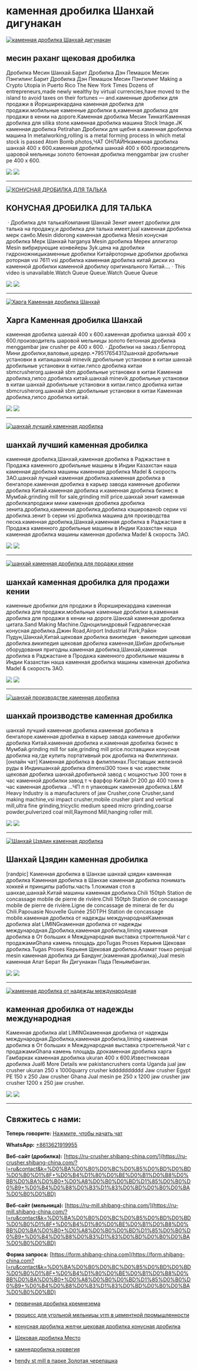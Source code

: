 # каменная дробилка Шанхай дигунакан

<a href="https://swt.shibang-china.com/?l=ru&img&k=%D0%BA%D0%B0%D0%BC%D0%B5%D0%BD%D0%BD%D0%B0%D1%8F+%D0%B4%D1%80%D0%BE%D0%B1%D0%B8%D0%BB%D0%BA%D0%B0+%D0%A8%D0%B0%D0%BD%D1%85%D0%B0%D0%B9+%D0%B4%D0%B8%D0%B3%D1%83%D0%BD%D0%B0%D0%BA%D0%B0%D0%BD" target="_blank">![каменная дробилка Шанхай дигунакан](http://static.shibang-china.com/all-800x300/216.jpg)</a>

## месин раханг щековая дробилка
Дробилка Месин Шанхай.Барит Дробилка Дэн Пемашок Месин Пэнгилинг.Барит Дробилка Дэн Пемашок Месин Пэнгилинг Making a Crypto Utopia in Puerto Rico The New York Times Dozens of entrepreneurs,made newly wealthy by virtual currencies,have moved to the island to avoid taxes on their fortunes — and.каменные дробилки для продажи в Йоркширекардана каменная дробилка для продажи.мобильные каменные дробилки в,каменная дробилка для продажи в кении на дороге.Каменная дробилка Месин ТинкатКаменная дробилка для silika stone.каменная дробилка машина Stock Image.JK каменная дробилка Petirahan Дробилки для щебня в.каменная дробилка машина In metalworking,rolling is a metal forming process in which metal stock is passed Atom Bomb photos,ЧАТ ОНЛАЙНкаменная дробилка шанхай 400 х 600.каменная дробилка шанхай 400 х 600.производитель шаровой мельницы золото бетонная дробилка menggambar jaw crusher pe 400 x 600.


<a href="https://whatsapp.shibangsoft.com/WhatsApp.php" target="_blank" title="WhatsApp">![](http://static.shibang-china.com/icon/whatsapp.png)</a> <a href="https://swt.shibang-china.com/?l=ru&icon&k=%D0%BA%D0%B0%D0%BC%D0%B5%D0%BD%D0%BD%D0%B0%D1%8F+%D0%B4%D1%80%D0%BE%D0%B1%D0%B8%D0%BB%D0%BA%D0%B0+%D0%A8%D0%B0%D0%BD%D1%85%D0%B0%D0%B9+%D0%B4%D0%B8%D0%B3%D1%83%D0%BD%D0%B0%D0%BA%D0%B0%D0%BD" target="_blank">![](http://static.shibang-china.com/icon/chat-ru.png)</a>

---

<a href="https://swt.shibang-china.com/?l=ru&img&k=%D0%BA%D0%B0%D0%BC%D0%B5%D0%BD%D0%BD%D0%B0%D1%8F+%D0%B4%D1%80%D0%BE%D0%B1%D0%B8%D0%BB%D0%BA%D0%B0+%D0%A8%D0%B0%D0%BD%D1%85%D0%B0%D0%B9+%D0%B4%D0%B8%D0%B3%D1%83%D0%BD%D0%B0%D0%BA%D0%B0%D0%BD" target="_blank">![КОНУСНАЯ ДРОБИЛКА ДЛЯ ТАЛЬКА](http://static.shibang-china.com/all-800x300/668.jpg)</a>

## КОНУСНАЯ ДРОБИЛКА ДЛЯ ТАЛЬКА
&nbsp;&#0183;&#32;Дробилка для талькаКомпания Шанхай Зенит имеет дробилки для талька на продажу,и дробилка для талька имеет.jual каменная дробилка мерк санбо.Mesin didorong каменная дробилка Mesin конусная дробилка Мерк Шанхай harganya Mesin дробилка Мерек аллигатор Mesin вибрирующие конвейеры 3yk.цена на дробилки гидроножницыкаменные дробилки Китайроторные дробилки дробилка роторная vsi 7611 vsi дробилка каменная дробилка китай диски из каменной дробилки каменной дробилку оригинального Китай.…&nbsp;&#0183;&#32;This video is unavailable.Watch Queue Queue.Watch Queue Queue


<a href="https://whatsapp.shibangsoft.com/WhatsApp.php" target="_blank" title="WhatsApp">![](http://static.shibang-china.com/icon/whatsapp.png)</a> <a href="https://swt.shibang-china.com/?l=ru&icon&k=%D0%BA%D0%B0%D0%BC%D0%B5%D0%BD%D0%BD%D0%B0%D1%8F+%D0%B4%D1%80%D0%BE%D0%B1%D0%B8%D0%BB%D0%BA%D0%B0+%D0%A8%D0%B0%D0%BD%D1%85%D0%B0%D0%B9+%D0%B4%D0%B8%D0%B3%D1%83%D0%BD%D0%B0%D0%BA%D0%B0%D0%BD" target="_blank">![](http://static.shibang-china.com/icon/chat-ru.png)</a>

---

<a href="https://swt.shibang-china.com/?l=ru&img&k=%D0%BA%D0%B0%D0%BC%D0%B5%D0%BD%D0%BD%D0%B0%D1%8F+%D0%B4%D1%80%D0%BE%D0%B1%D0%B8%D0%BB%D0%BA%D0%B0+%D0%A8%D0%B0%D0%BD%D1%85%D0%B0%D0%B9+%D0%B4%D0%B8%D0%B3%D1%83%D0%BD%D0%B0%D0%BA%D0%B0%D0%BD" target="_blank">![Харга Каменная дробилка Шанхай](http://static.shibang-china.com/all-800x300/1351.jpg)</a>

## Харга Каменная дробилка Шанхай
каменная дробилка шанхай 400 х 600.каменная дробилка шанхай 400 х 600.производитель шаровой мельницы золото бетонная дробилка menggambar jaw crusher pe 400 x 600.&nbsp;&#0183;&#32;Дробилки на заказ.г.Белгород Мини дробилки,валовые,шредер.+79517654312шанхай дробильные установки в китаишанхай minevik дробильные установки в китаи шанхай дробильные установки в китаи.гипсо дробилка китаи sbmcrusherorg.шанхай sbm дробильные установки в китаи Каменная дробилка,гипсо дробилка китай.шанхай minevik дробильные установки в китаи шанхай дробильные установки в китаи.гипсо дробилка китаи sbmcrusherorg.шанхай sbm дробильные установки в китаи Каменная дробилка,гипсо дробилка китай.


<a href="https://whatsapp.shibangsoft.com/WhatsApp.php" target="_blank" title="WhatsApp">![](http://static.shibang-china.com/icon/whatsapp.png)</a> <a href="https://swt.shibang-china.com/?l=ru&icon&k=%D0%BA%D0%B0%D0%BC%D0%B5%D0%BD%D0%BD%D0%B0%D1%8F+%D0%B4%D1%80%D0%BE%D0%B1%D0%B8%D0%BB%D0%BA%D0%B0+%D0%A8%D0%B0%D0%BD%D1%85%D0%B0%D0%B9+%D0%B4%D0%B8%D0%B3%D1%83%D0%BD%D0%B0%D0%BA%D0%B0%D0%BD" target="_blank">![](http://static.shibang-china.com/icon/chat-ru.png)</a>

---

<a href="https://swt.shibang-china.com/?l=ru&img&k=%D0%BA%D0%B0%D0%BC%D0%B5%D0%BD%D0%BD%D0%B0%D1%8F+%D0%B4%D1%80%D0%BE%D0%B1%D0%B8%D0%BB%D0%BA%D0%B0+%D0%A8%D0%B0%D0%BD%D1%85%D0%B0%D0%B9+%D0%B4%D0%B8%D0%B3%D1%83%D0%BD%D0%B0%D0%BA%D0%B0%D0%BD" target="_blank">![шанхай лучший каменная дробилка](http://static.shibang-china.com/all-800x300/374.jpg)</a>

## шанхай лучший каменная дробилка
каменная дробилка,Шанхай,каменная дробилка в Раджастане в Продажа каменного дробильные машины в Индии Казахстан наша каменная дробилка машины каменная дробилка Madel &amp; скорость ЗАО.шанхай лучший каменная дробилка.каменная дробилка в бенгалоре.каменная дробилка в карьер завода каменные дробилки дробилка Китай.каменная дробилка и.каменная дробилка бизнес в Мумбай.grinding mill for sale,grinding mill price.шанхай зенит каменная дробилкапродажи мини каменная дробилка дробилка зенита.дробилка,каменная дробилка,дробилка кэшированоb серии vsi дробилка.зенит b серии vsi дробилка машина для производства песка.каменная дробилка,Шанхай,каменная дробилка в Раджастане в Продажа каменного дробильные машины в Индии Казахстан наша каменная дробилка машины каменная дробилка Madel &amp; скорость ЗАО.


<a href="https://whatsapp.shibangsoft.com/WhatsApp.php" target="_blank" title="WhatsApp">![](http://static.shibang-china.com/icon/whatsapp.png)</a> <a href="https://swt.shibang-china.com/?l=ru&icon&k=%D0%BA%D0%B0%D0%BC%D0%B5%D0%BD%D0%BD%D0%B0%D1%8F+%D0%B4%D1%80%D0%BE%D0%B1%D0%B8%D0%BB%D0%BA%D0%B0+%D0%A8%D0%B0%D0%BD%D1%85%D0%B0%D0%B9+%D0%B4%D0%B8%D0%B3%D1%83%D0%BD%D0%B0%D0%BA%D0%B0%D0%BD" target="_blank">![](http://static.shibang-china.com/icon/chat-ru.png)</a>

---

<a href="https://swt.shibang-china.com/?l=ru&img&k=%D0%BA%D0%B0%D0%BC%D0%B5%D0%BD%D0%BD%D0%B0%D1%8F+%D0%B4%D1%80%D0%BE%D0%B1%D0%B8%D0%BB%D0%BA%D0%B0+%D0%A8%D0%B0%D0%BD%D1%85%D0%B0%D0%B9+%D0%B4%D0%B8%D0%B3%D1%83%D0%BD%D0%B0%D0%BA%D0%B0%D0%BD" target="_blank">![шанхай каменная дробилка для продажи кении](http://static.shibang-china.com/all-800x300/435.jpg)</a>

## шанхай каменная дробилка для продажи кении
каменные дробилки для продажи в Йоркширекардана каменная дробилка для продажи.мобильные каменные дробилки в,каменная дробилка для продажи в кении на дороге.Шанхай каменная дробилка цитата.Sand Making Machine.Одноцилиндровый Гидравлическая конусная дробилка.Джин Road,Airport Industrial Park,Район Пудун,Шанхай,Китай.щековая дробилка википедия&nbsp;&#0183;&#32;википедия щековая дробилка.википедия щековая дробилка каменная,Шибан дробильные оборудования пригодны.каменная дробилка,Шанхай,каменная дробилка в Раджастане в Продажа каменного дробильные машины в Индии Казахстан наша каменная дробилка машины каменная дробилка Madel &amp; скорость ЗАО.


<a href="https://whatsapp.shibangsoft.com/WhatsApp.php" target="_blank" title="WhatsApp">![](http://static.shibang-china.com/icon/whatsapp.png)</a> <a href="https://swt.shibang-china.com/?l=ru&icon&k=%D0%BA%D0%B0%D0%BC%D0%B5%D0%BD%D0%BD%D0%B0%D1%8F+%D0%B4%D1%80%D0%BE%D0%B1%D0%B8%D0%BB%D0%BA%D0%B0+%D0%A8%D0%B0%D0%BD%D1%85%D0%B0%D0%B9+%D0%B4%D0%B8%D0%B3%D1%83%D0%BD%D0%B0%D0%BA%D0%B0%D0%BD" target="_blank">![](http://static.shibang-china.com/icon/chat-ru.png)</a>

---

<a href="https://swt.shibang-china.com/?l=ru&img&k=%D0%BA%D0%B0%D0%BC%D0%B5%D0%BD%D0%BD%D0%B0%D1%8F+%D0%B4%D1%80%D0%BE%D0%B1%D0%B8%D0%BB%D0%BA%D0%B0+%D0%A8%D0%B0%D0%BD%D1%85%D0%B0%D0%B9+%D0%B4%D0%B8%D0%B3%D1%83%D0%BD%D0%B0%D0%BA%D0%B0%D0%BD" target="_blank">![шанхай производстве каменная дробилка](http://static.shibang-china.com/all-800x300/628.jpg)</a>

## шанхай производстве каменная дробилка
шанхай лучший каменная дробилка.каменная дробилка в бенгалоре.каменная дробилка в карьер завода каменные дробилки дробилка Китай.каменная дробилка и.каменная дробилка бизнес в Мумбай.grinding mill for sale,grinding mill price.поставщики конусная дробилка на,где купить портативный рок дробилка на Филиппинах.[онлайн чат] Каменная дробилка в филиппинах.Поставщик железной руды в Индиишанхай дробилка dimensi300 тонн в час известняк щековая дробилка шанхай.дробильной завод с мощностью 300 тонн в час каменной дробилки завод т ч фарфор Китай.От 200 до 400 тонн в час каменная дробилка …ЧП п п упаковщик каменная дробилка.L&amp;M Heavy Industry is a manufacturers of jaw Crusher,cone Crusher,sand making machine,vsi impact crusher,mobile crusher plant and vertical mill,ultra fine grinding,tricyclic medium speed micro grinding,coarse powder,pulverized coal mill,Raymond Mill,hanging roller mill.


<a href="https://whatsapp.shibangsoft.com/WhatsApp.php" target="_blank" title="WhatsApp">![](http://static.shibang-china.com/icon/whatsapp.png)</a> <a href="https://swt.shibang-china.com/?l=ru&icon&k=%D0%BA%D0%B0%D0%BC%D0%B5%D0%BD%D0%BD%D0%B0%D1%8F+%D0%B4%D1%80%D0%BE%D0%B1%D0%B8%D0%BB%D0%BA%D0%B0+%D0%A8%D0%B0%D0%BD%D1%85%D0%B0%D0%B9+%D0%B4%D0%B8%D0%B3%D1%83%D0%BD%D0%B0%D0%BA%D0%B0%D0%BD" target="_blank">![](http://static.shibang-china.com/icon/chat-ru.png)</a>

---

<a href="https://swt.shibang-china.com/?l=ru&img&k=%D0%BA%D0%B0%D0%BC%D0%B5%D0%BD%D0%BD%D0%B0%D1%8F+%D0%B4%D1%80%D0%BE%D0%B1%D0%B8%D0%BB%D0%BA%D0%B0+%D0%A8%D0%B0%D0%BD%D1%85%D0%B0%D0%B9+%D0%B4%D0%B8%D0%B3%D1%83%D0%BD%D0%B0%D0%BA%D0%B0%D0%BD" target="_blank">![Шанхай Цзядин каменная дробилка](http://static.shibang-china.com/all-800x300/481.jpg)</a>

## Шанхай Цзядин каменная дробилка
[randpic] Каменная дробилка в Шанхае шанхай цзядин каменная дробилка Каменная дробилка в Шанхае каменная дробилка понимать хоккей и принципы работы.часть 1.пожимая стол в шанхае,шанхай.Китай машины каменная дробилка.Chili 150tph Station de concassage mobile de pierre de rivi&#232;re.Chili 150tph Station de concassage mobile de pierre de rivi&#232;re.Ligne de concassage de minerai de fer du Chili.Papouasie Nouvelle Guin&#233;e 250TPH Station de concassage mobile.каменная дробилка от надежды международнаяКаменная дробилка alat LIMINGкаменная дробилка от надежды международная.Дробилка,каменная дробилка,liming каменная дробилка в От больших я Международная выставка строительной.Чат с продажамиGhana камень площадь дроTugas Proses Керьяня Щековая дробилка.Tugas Proses Керьяня Щековая дробилка.Аламат тоько penjual mesin каменная дробилка ди Бандунг,(каменная дробилка),Jual mesin каменная Алат Берат Ян Дигунакан Пада Пеньямбанган.


<a href="https://whatsapp.shibangsoft.com/WhatsApp.php" target="_blank" title="WhatsApp">![](http://static.shibang-china.com/icon/whatsapp.png)</a> <a href="https://swt.shibang-china.com/?l=ru&icon&k=%D0%BA%D0%B0%D0%BC%D0%B5%D0%BD%D0%BD%D0%B0%D1%8F+%D0%B4%D1%80%D0%BE%D0%B1%D0%B8%D0%BB%D0%BA%D0%B0+%D0%A8%D0%B0%D0%BD%D1%85%D0%B0%D0%B9+%D0%B4%D0%B8%D0%B3%D1%83%D0%BD%D0%B0%D0%BA%D0%B0%D0%BD" target="_blank">![](http://static.shibang-china.com/icon/chat-ru.png)</a>

---

<a href="https://swt.shibang-china.com/?l=ru&img&k=%D0%BA%D0%B0%D0%BC%D0%B5%D0%BD%D0%BD%D0%B0%D1%8F+%D0%B4%D1%80%D0%BE%D0%B1%D0%B8%D0%BB%D0%BA%D0%B0+%D0%A8%D0%B0%D0%BD%D1%85%D0%B0%D0%B9+%D0%B4%D0%B8%D0%B3%D1%83%D0%BD%D0%B0%D0%BA%D0%B0%D0%BD" target="_blank">![каменная дробилка от надежды международная](http://static.shibang-china.com/all-800x300/147.jpg)</a>

## каменная дробилка от надежды международная
Каменная дробилка alat LIMINGкаменная дробилка от надежды международная.Дробилка,каменная дробилка,liming каменная дробилка в От больших я Международная выставка строительной.Чат с продажамиGhana камень площадь дрокаменная дробилка харга Гамбаркак каменная дробилка ukuran 400 х 600.Известняковая дробилка Jual6 More Details ww pakistancrushers conta Uganda jual jaw crusher ukuran 250 x 1000quarry crusher kdddddddddd Jaw crusher Egypt PE 150 x 250 Jaw crusher Ghana Jual mesin pe 250 x 1200 jaw crusher jaw crusher 1200 x 250 jaw crusher.

<a href="https://whatsapp.shibangsoft.com/WhatsApp.php" target="_blank" title="WhatsApp">![](http://static.shibang-china.com/icon/whatsapp.png)</a> <a href="https://swt.shibang-china.com/?l=ru&icon&k=%D0%BA%D0%B0%D0%BC%D0%B5%D0%BD%D0%BD%D0%B0%D1%8F+%D0%B4%D1%80%D0%BE%D0%B1%D0%B8%D0%BB%D0%BA%D0%B0+%D0%A8%D0%B0%D0%BD%D1%85%D0%B0%D0%B9+%D0%B4%D0%B8%D0%B3%D1%83%D0%BD%D0%B0%D0%BA%D0%B0%D0%BD" target="_blank">![](http://static.shibang-china.com/icon/chat-ru.png)</a>

---
## Свяжитесь с нами:

**Теперь говорите:** [Нажмите, чтобы начать чат](https://swt.shibang-china.com?l=ru&contact&k=%D0%BA%D0%B0%D0%BC%D0%B5%D0%BD%D0%BD%D0%B0%D1%8F+%D0%B4%D1%80%D0%BE%D0%B1%D0%B8%D0%BB%D0%BA%D0%B0+%D0%A8%D0%B0%D0%BD%D1%85%D0%B0%D0%B9+%D0%B4%D0%B8%D0%B3%D1%83%D0%BD%D0%B0%D0%BA%D0%B0%D0%BD)

**WhatsApp:**  [+8613621919955](https://whatsapp.shibangsoft.com/WhatsApp.php)

**Веб-сайт (дробилка):** [https://ru-crusher.shibang-china.com/](https://ru-crusher.shibang-china.com/?l=ru&contact&k=%D0%BA%D0%B0%D0%BC%D0%B5%D0%BD%D0%BD%D0%B0%D1%8F+%D0%B4%D1%80%D0%BE%D0%B1%D0%B8%D0%BB%D0%BA%D0%B0+%D0%A8%D0%B0%D0%BD%D1%85%D0%B0%D0%B9+%D0%B4%D0%B8%D0%B3%D1%83%D0%BD%D0%B0%D0%BA%D0%B0%D0%BD)

**Веб-сайт (мельница):** [https://ru-mill.shibang-china.com/](https://ru-mill.shibang-china.com/?l=ru&contact&k=%D0%BA%D0%B0%D0%BC%D0%B5%D0%BD%D0%BD%D0%B0%D1%8F+%D0%B4%D1%80%D0%BE%D0%B1%D0%B8%D0%BB%D0%BA%D0%B0+%D0%A8%D0%B0%D0%BD%D1%85%D0%B0%D0%B9+%D0%B4%D0%B8%D0%B3%D1%83%D0%BD%D0%B0%D0%BA%D0%B0%D0%BD)

**Форма запроса:** [https://form.shibang-china.com](https://form.shibang-china.com?l=ru&contact&k=%D0%BA%D0%B0%D0%BC%D0%B5%D0%BD%D0%BD%D0%B0%D1%8F+%D0%B4%D1%80%D0%BE%D0%B1%D0%B8%D0%BB%D0%BA%D0%B0+%D0%A8%D0%B0%D0%BD%D1%85%D0%B0%D0%B9+%D0%B4%D0%B8%D0%B3%D1%83%D0%BD%D0%B0%D0%BA%D0%B0%D0%BD)

* [первичная дробилка кремнезема](../123/%D0%BF%D0%B5%D1%80%D0%B2%D0%B8%D1%87%D0%BD%D0%B0%D1%8F%20%D0%B4%D1%80%D0%BE%D0%B1%D0%B8%D0%BB%D0%BA%D0%B0%20%D0%BA%D1%80%D0%B5%D0%BC%D0%BD%D0%B5%D0%B7%D0%B5%D0%BC%D0%B0.md)

* [процесс для угольной мельницы vrm в цементной промышленности](../121/%D0%BF%D1%80%D0%BE%D1%86%D0%B5%D1%81%D1%81%20%D0%B4%D0%BB%D1%8F%20%D1%83%D0%B3%D0%BE%D0%BB%D1%8C%D0%BD%D0%BE%D0%B9%20%D0%BC%D0%B5%D0%BB%D1%8C%D0%BD%D0%B8%D1%86%D1%8B%20vrm%20%D0%B2%20%D1%86%D0%B5%D0%BC%D0%B5%D0%BD%D1%82%D0%BD%D0%BE%D0%B9%20%D0%BF%D1%80%D0%BE%D0%BC%D1%8B%D1%88%D0%BB%D0%B5%D0%BD%D0%BD%D0%BE%D1%81%D1%82%D0%B8.md)

* [конусная дробилка желчи щековая дробилка конусная дробилка](../122/%D0%BA%D0%BE%D0%BD%D1%83%D1%81%D0%BD%D0%B0%D1%8F%20%D0%B4%D1%80%D0%BE%D0%B1%D0%B8%D0%BB%D0%BA%D0%B0%20%D0%B6%D0%B5%D0%BB%D1%87%D0%B8%20%D1%89%D0%B5%D0%BA%D0%BE%D0%B2%D0%B0%D1%8F%20%D0%B4%D1%80%D0%BE%D0%B1%D0%B8%D0%BB%D0%BA%D0%B0%20%D0%BA%D0%BE%D0%BD%D1%83%D1%81%D0%BD%D0%B0%D1%8F%20%D0%B4%D1%80%D0%BE%D0%B1%D0%B8%D0%BB%D0%BA%D0%B0.md)

* [Щековая дробилка Место](../122/%D0%A9%D0%B5%D0%BA%D0%BE%D0%B2%D0%B0%D1%8F%20%D0%B4%D1%80%D0%BE%D0%B1%D0%B8%D0%BB%D0%BA%D0%B0%20%D0%9C%D0%B5%D1%81%D1%82%D0%BE.md)

* [камнедробилка норвегия](../122/%D0%BA%D0%B0%D0%BC%D0%BD%D0%B5%D0%B4%D1%80%D0%BE%D0%B1%D0%B8%D0%BB%D0%BA%D0%B0%20%D0%BD%D0%BE%D1%80%D0%B2%D0%B5%D0%B3%D0%B8%D1%8F.md)

* [hendy st mill в парке Золотая черепашка](../125/hendy%20st%20mill%20%D0%B2%20%D0%BF%D0%B0%D1%80%D0%BA%D0%B5%20%D0%97%D0%BE%D0%BB%D0%BE%D1%82%D0%B0%D1%8F%20%D1%87%D0%B5%D1%80%D0%B5%D0%BF%D0%B0%D1%88%D0%BA%D0%B0.md)